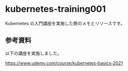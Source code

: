 # kubernetes-training001

Kubernetes の入門講座を実施した際のメモとリソースです。

## 参考資料

以下の講座を実施しました。

<https://www.udemy.com/course/kubernetes-basics-2021>
